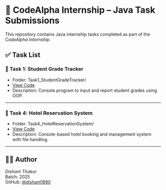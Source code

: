 
# 🚀 CodeAlpha Internship – Java Task Submissions

This repository contains Java internship tasks completed as part of the *CodeAlpha Internship*.



## ✅ Task List

### 🔹 Task 1: Student Grade Tracker
- Folder: Task1_StudentGradeTracker/
- [View Code](./Task1_StudentGradeTracker/GradeTrackerApp.java)
- Description: Console program to input and report student grades using OOP.

---

### 🔹 Task 4: Hotel Reservation System
- Folder: Task4_HotelReservationSystem/
- [View Code](./Task4_HotelReservationSystem/HotelReservationSystem.java)
- Description: Console-based hotel booking and management system with file handling.

---

## 👨‍💻 Author
*Dishant Thakur*  
Batch: 2025  
GitHub: [@dishant1890](https://github.com/dishant1890)
